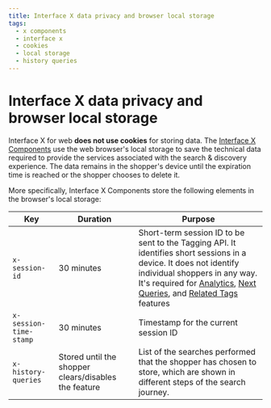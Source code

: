 ```yaml
---
title: Interface X data privacy and browser local storage
tags:
  - x components
  - interface x
  - cookies
  - local storage
  - history queries
---
```


# Interface X data privacy and browser local storage

Interface&nbsp;X for web **does not use cookies** for storing data. The
[Interface X Components](readme.md#interface-x-and-interface-x-for-apps-the-solution) use the web browser's local storage to save the technical data
required to provide the services associated with the search & discovery experience. The data remains
in the shopper's device until the expiration time is reached or the shopper chooses to delete it.

More specifically, Interface&nbsp;X&nbsp;Components store the following elements in the browser's
local storage:

| Key                    | Duration                                             | Purpose                                                                                                                                                                                                                                                                                                                                                                                                                                                                                   |
| ---------------------- | ---------------------------------------------------- | ----------------------------------------------------------------------------------------------------------------------------------------------------------------------------------------------------------------------------------------------------------------------------------------------------------------------------------------------------------------------------------------------------------------------------------------------------------------------------------------- |
| `x-session-id`         | 30 minutes                                           | Short-term session ID to be sent to the Tagging API. It identifies short sessions in a device. It does not identify individual shoppers in any way. It's required for [Analytics](/explore-empathy-platform/understand-data-privacy/), [Next Queries](/explore-empathy-platform/features/history-queries-overview.html), and [Related Tags](/explore-empathy-platform/features/related-tags-overview.html) features |
| `x-session-time-stamp` | 30 minutes                                           | Timestamp for the current session ID                                                                                                                                                                                                                                                                                                                                                                                                                                                      |
| `x-history-queries`    | Stored until the shopper clears/disables the feature | List of the searches performed that the shopper has chosen to store, which are shown in different steps of the search journey.                                                                                                                                                                                                                                                                                                                                                            |
